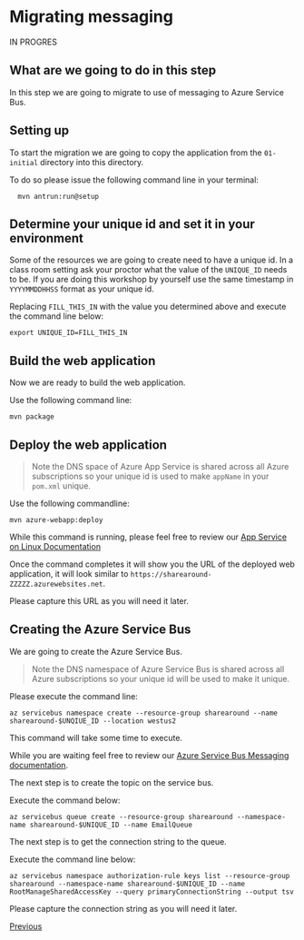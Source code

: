 # Migrating messaging

IN PROGRES

## What are we going to do in this step

In this step we are going to migrate to use of messaging to Azure Service Bus.

## Setting up

To start the migration we are going to copy the application from the `01-initial`
directory into this directory.

To do so please issue the following command line
in your terminal:

```shell
  mvn antrun:run@setup
```

## Determine your unique id and set it in your environment

Some of the resources we are going to create need to have a unique id. In a class
room setting ask your proctor what the value of the `UNIQUE_ID` needs to be. If
you are doing this workshop by yourself use the same timestamp in `YYYYMMDDHHSS`
format as your unique id.

Replacing `FILL_THIS_IN` with the value you determined above and execute the
command line below:

```shell
export UNIQUE_ID=FILL_THIS_IN
```

## Build the web application

Now we are ready to build the web application.

Use the following command line:

```shell
mvn package
```

## Deploy the web application

> Note the DNS space of Azure App Service is shared across all Azure subscriptions
> so your unique id is used to make `appName` in your `pom.xml` unique.

Use the following commandline:

```shell
mvn azure-webapp:deploy
```

While this command is running, please feel free to review our
[App Service on Linux Documentation](https://docs.microsoft.com/en-us/azure/app-service/containers/)

Once the command completes it will show you the URL of the deployed web
application, it will look similar to
`https://sharearound-ZZZZZ.azurewebsites.net`.

Please capture this URL as you will need it later.

## Creating the Azure Service Bus

We are going to create the Azure Service Bus.

> Note the DNS namespace of Azure Service Bus is shared across all Azure
> subscriptions so your unique id will be used to make it unique.

Please execute the command line:

```shell
az servicebus namespace create --resource-group sharearound --name sharearound-$UNQIUE_ID --location westus2
```

This command will take some time to execute.

While you are waiting feel free to review our
[Azure Service Bus Messaging documentation](https://docs.microsoft.com/en-us/azure/service-bus-messaging/).

The next step is to create the topic on the service bus.

Execute the command below:

```shell
az servicebus queue create --resource-group sharearound --namespace-name sharearound-$UNIQUE_ID --name EmailQueue
```

The next step is to get the connection string to the queue.

Execute the command line below:

```shell
az servicebus namespace authorization-rule keys list --resource-group sharearound --namespace-name sharearound-$UNIQUE_ID --name RootManageSharedAccessKey --query primaryConnectionString --output tsv
````

Please capture the connection string as you will need it later.

[Previous](../04-adding-app-insights/README.md)
